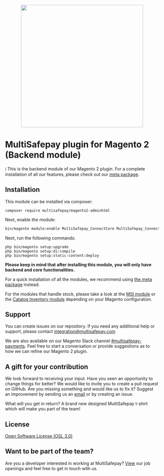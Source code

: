 <p align="center">
  <img src="https://camo.githubusercontent.com/81fc6cfa9dd111f704e7e5eb0d0fd87b9096a942049377ed2295c6480f5cdf82/68747470733a2f2f7777772e6d756c7469736166657061792e636f6d2f66696c6561646d696e2f74656d706c6174652f696d672f6d756c7469736166657061792d6c6f676f2d69636f6e2e737667" width="400px" position="center">
</p>

# MultiSafepay plugin for Magento 2 (Backend module)

ℹ️ This is the backend module of our Magento 2 plugin.
For a complete installation of all our features, please check out our [meta package](https://github.com/MultiSafepay/magento2/).

## Installation

This module can be installed via composer:

```shell
composer require multisafepay/magento2-adminhtml
```

Next, enable the module:
```bash
bin/magento module:enable MultiSafepay_ConnectCore MultiSafepay_ConnectAdminHtml
```

Next, run the following commands:
```shell
php bin/magento setup:upgrade
php bin/magento setup:di:compile
php bin/magento setup:static-content:deploy
```

**Please keep in mind that after installing this module, you will only have backend and core functionalities.**

For a quick installation of all the modules, we recommend using [the meta package](https://github.com/MultiSafepay/magento2) instead.

For the modules that handle stock, please take a look at the [MSI module](https://github.com/MultiSafepay/magento2-msi) or the [Catalog Inventory module](https://github.com/MultiSafepay/magento2-catalog-inventory) depending on your Magento configuration.

## Support
You can create issues on our repository. If you need any additional help or support, please contact <a href="mailto:integration@multisafepay.com">integration@multisafepay.com</a>

We are also available on our Magento Slack channel [#multisafepay-payments](https://magentocommeng.slack.com/messages/multisafepay-payments/). 
Feel free to start a conversation or provide suggestions as to how we can refine our Magento 2 plugin.

## A gift for your contribution
We look forward to receiving your input. Have you seen an opportunity to change things for better? We would like to invite you to create a pull request on GitHub.
Are you missing something and would like us to fix it? Suggest an improvement by sending us an [email](mailto:integration@multisafepay.com) or by creating an issue.

What will you get in return? A brand new designed MultiSafepay t-shirt which will make you part of the team!

## License
[Open Software License (OSL 3.0)](https://github.com/MultiSafepay/Magento2Msp/blob/master/LICENSE.md)

## Want to be part of the team?
Are you a developer interested in working at MultiSafepay? [View](https://www.multisafepay.com/careers/#jobopenings) our job openings and feel free to get in touch with us.
